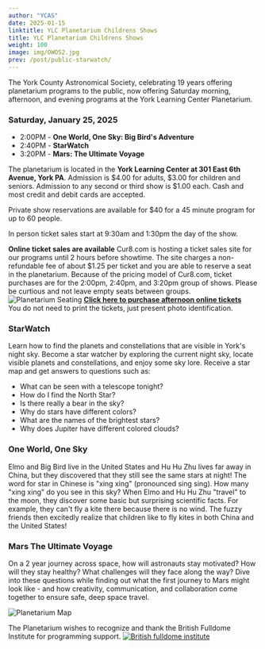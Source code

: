 ```yaml
---
author: "YCAS"
date: 2025-01-15
linktitle: YLC Planetarium Childrens Shows
title: YLC Planetarium Childrens Shows
weight: 100
image: img/OWOS2.jpg
prev: /post/public-starwatch/
---
```

The York County Astronomical Society, celebrating 19 years offering planetarium programs to the public, now offering Saturday morning, afternoon, and evening programs at the York Learning Center Planetarium. 

### Saturday, January 25, 2025 

* 2:00PM - **One World, One Sky: Big Bird's Adventure**<br>
* 2:40PM - **StarWatch**<br>
* 3:20PM - **Mars: The Ultimate Voyage**

The planetarium is located in the **York Learning Center at 301 East 6th Avenue, York PA**. Admission is $4.00 for adults, $3.00 for children and seniors. Admission to any second or third show is $1.00 each. Cash and most credit and debit cards are accepted. 

Private show reservations are available for $40 for a 45 minute program for up to 60 people.

In person ticket sales start at 9:30am and 1:30pm the day of the show. 

**Online ticket sales are available**
Cur8.com is hosting a ticket sales site for our programs until 2 hours before showtime. The site charges a non-refundable fee of about $1.25 per ticket and you are able to reserve a seat in the planetarium. Because of the pricing model of Cur8.com, ticket purchases are for the 2:00pm, 2:40pm, and 3:20pm group of shows.
Please be curtious and not leave empty seats between groups.
![Planetarium Seating](../../img/seating.png "YLC Planetarium seating")
**[Click here to purchase afternoon online tickets](https://cur8.com/17107/project/127370)**<br>
You do not need to print the tickets, just present photo identification.

### StarWatch
Learn how to find the planets and constellations that are visible in York's night sky. Become a star watcher by exploring the current night sky, locate visible planets and constellations, and enjoy some sky lore. Receive a star map and get answers to questions such as:<br>
* What can be seen with a telescope tonight?<br>
* How do I find the North Star?<br>
* Is there really a bear in the sky?<br>
* Why do stars have different colors?<br>
* What are the names of the brightest stars?<br>
* Why does Jupiter have different colored clouds?<br>

### One World, One Sky
Elmo and Big Bird live in the United States and Hu Hu Zhu lives far away in China, but they discovered that they still see the same stars at night! The word for star in Chinese is "xing xing" (pronounced sing sing). How many "xing xing" do you see in this sky?
When Elmo and Hu Hu Zhu "travel" to the moon, they discover some basic but surprising scientific facts. For example, they can't fly a kite there because there is no wind. The fuzzy friends then excitedly realize that children like to fly kites in both China and the United States!

### Mars The Ultimate Voyage
On a 2 year journey across space, how will astronauts stay motivated?  How will they stay healthy?  What challenges will they face along the way? Dive into these questions while finding out what the first journey to Mars might look like - and how creativity, communication, and collaboration come together to ensure safe, deep space travel.

![Planetarium Map](../../img/YLCParking.png "York Learning Center Planetarium")

The Planetarium wishes to recognize and thank the British Fulldome Institute for programming support.
<a href="https://www.facebook.com/BritishFulldomeInstitute/" target="_blank"><img src="../../img/BFI.png"  title="British fulldome institute"/></a>
